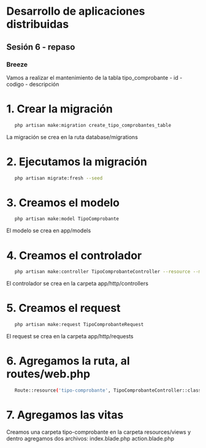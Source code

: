 # Desarrollo de aplicaciones distribuidas
## Sesión 6 - repaso

### Breeze
Vamos a realizar el mantenimiento de la tabla
tipo_comprobante
    - id
    - codigo
    - descripción

# 1. Crear la migración
 ```bash
    php artisan make:migration create_tipo_comprobantes_table
```
La migración se crea en la ruta database/migrations
# 2. Ejecutamos la migración
 ```bash
    php artisan migrate:fresh --seed
```
# 3. Creamos el modelo
 ```bash
    php artisan make:model TipoComprobante
```
El modelo se crea en app/models
# 4. Creamos el controlador
 ```bash
    php artisan make:controller TipoComprobanteController --resource --model=TipoComprobante
```
El controlador se crea en la carpeta app/http/controllers
# 5. Creamos el request
 ```bash
    php artisan make:request TipoComprobanteRequest
```
El request se crea en la carpeta app/http/requests
# 6. Agregamos la ruta, al routes/web.php
 ```bash
    Route::resource('tipo-comprobante', TipoComprobanteController::class);
```

# 7. Agregamos las vitas
Creamos una carpeta tipo-comprobante en la carpeta resources/views
y dentro agregamos dos archivos:
index.blade.php
action.blade.php